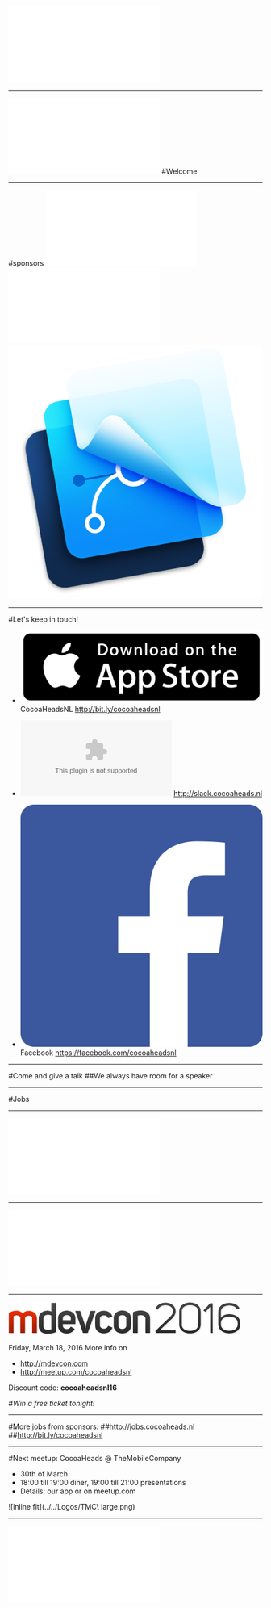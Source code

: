 ![fit](../../Logos/CocoaHeadsNL.pdf)

---
![inline fit center](../../Logos/xebia.pdf)
#Welcome

---

#sponsors
![inline fit left](../../Logos/egeniq.pdf) ![inline fit right](../../Logos/xebia.pdf)![inline fit right](../../Logos/framerstudio.png)

---

#Let's keep in touch!

- ![inline](../../Logos/appstore.png) CocoaHeadsNL
http://bit.ly/cocoaheadsnl

- ![inline](../../Logos/slack_cmyk.eps)
http://slack.cocoaheads.nl

- ![inline](../../Logos/Facebook_logo.png) Facebook
https://facebook.com/cocoaheadsnl

---

#Come and give a talk
##We always have room for a speaker

---

#Jobs

---

![inline fit](../../Logos/xebia.pdf)

---

![inline fit](../../Logos/egeniq.pdf)

---

![inline fit 90%](../../Logos/mdevcon2016.png)

Friday, March 18, 2016
More info on
- http://mdevcon.com
- http://meetup.com/cocoaheadsnl

Discount code: **cocoaheadsnl16**

#*Win a free ticket tonight!*

---

#More jobs from sponsors:
##http://jobs.cocoaheads.nl
##http://bit.ly/cocoaheadsnl

---

#Next meetup: CocoaHeads @ TheMobileCompany
- 30th of March
- 18:00 till 19:00 diner, 19:00 till 21:00 presentations
- Details: our app or on meetup.com

![inline fit](../../Logos/TMC\ large.png)

---

![fit](../../Logos/CocoaHeadsNL.pdf)
